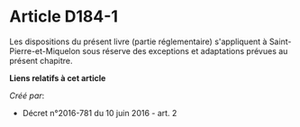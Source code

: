 # Article D184-1

Les dispositions du présent livre (partie réglementaire) s'appliquent à Saint-Pierre-et-Miquelon sous réserve des exceptions
et adaptations prévues au présent chapitre.

**Liens relatifs à cet article**

_Créé par_:

  - Décret n°2016-781 du 10 juin 2016 - art. 2
